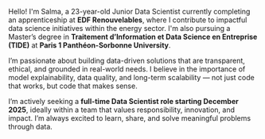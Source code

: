 Hello! I'm Salma, a 23-year-old Junior Data Scientist currently completing an apprenticeship at **EDF Renouvelables**, where I contribute to impactful data science initiatives within the energy sector. I'm also pursuing a Master’s degree in **Traitement d’Information et Data Science en Entreprise (TIDE)** at **Paris 1 Panthéon-Sorbonne University**.

I’m passionate about building data-driven solutions that are transparent, ethical, and grounded in real-world needs. I believe in the importance of model explainability, data quality, and long-term scalability — not just code that works, but code that makes sense.

I’m actively seeking a **full-time Data Scientist role starting December 2025**, ideally within a team that values responsibility, innovation, and impact. I’m always excited to learn, share, and solve meaningful problems through data.
